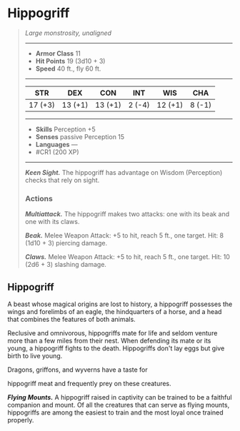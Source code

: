 # Hippogriff
>*Large monstrosity, unaligned*
>___
>- **Armor Class** 11
>- **Hit Points** 19 (3d10 + 3)
>- **Speed** 40 ft., fly 60 ft.
>___
>|STR|DEX|CON|INT|WIS|CHA|
>|:---:|:---:|:---:|:---:|:---:|:---:|
>|17 (+3)|13 (+1)|13 (+1)|2 (-4)|12 (+1)|8 (-1)|
>___
>- **Skills** Perception +5
>- **Senses** passive Perception 15
>- **Languages** —
>- #CR1 (200 XP)
>___
>***Keen Sight.*** The hippogriff has advantage on Wisdom (Perception) checks that rely on sight.  
>
>### Actions
>***Multiattack.*** The hippogriff makes two attacks: one with its beak and one with its claws.  
>
>***Beak.*** Melee Weapon Attack: +5 to hit, reach 5 ft., one target. Hit: 8 (1d10 + 3) piercing damage.  
>
>***Claws.*** Melee Weapon Attack: +5 to hit, reach 5 ft., one target. Hit: 10 (2d6 + 3) slashing damage.

## Hippogriff

A beast whose magical origins are lost to history, a hippogriff possesses the wings and forelimbs of an eagle, the hindquarters of a horse, and a head that combines the features of both animals.

Reclusive and omnivorous, hippogriffs mate for life and seldom venture more than a few miles from their nest. When defending its mate or its young, a hippogriff fights to the death. Hippogriffs don't lay eggs but give birth to live young.

Dragons, griffons, and wyverns have a taste for

hippogriff meat and frequently prey on these creatures.

***Flying Mounts.*** A hippogriff raised in captivity can be trained to be a faithful companion and mount. Of all the creatures that can serve as flying mounts, hippogriffs are among the easiest to train and the most loyal once trained properly.